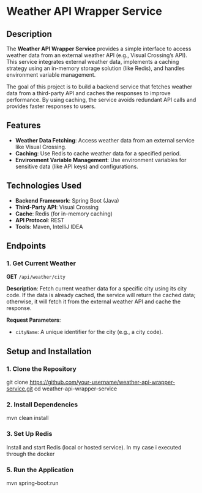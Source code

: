 # Weather API Wrapper Service

## Description

The **Weather API Wrapper Service** provides a simple interface to access weather data from an external weather API (e.g., Visual Crossing’s API). This service integrates external weather data, implements a caching strategy using an in-memory storage solution (like Redis), and handles environment variable management.

The goal of this project is to build a backend service that fetches weather data from a third-party API and caches the responses to improve performance. By using caching, the service avoids redundant API calls and provides faster responses to users.

## Features

- **Weather Data Fetching**: Access weather data from an external service like Visual Crossing.
- **Caching**: Use Redis to cache weather data for a specified period.
- **Environment Variable Management**: Use environment variables for sensitive data (like API keys) and configurations.

## Technologies Used

- **Backend Framework**: Spring Boot (Java)
- **Third-Party API**: Visual Crossing
- **Cache**: Redis (for in-memory caching)
- **API Protocol**: REST
- **Tools**: Maven, IntelliJ IDEA

## Endpoints

### 1. Get Current Weather

**GET** `/api/weather/city`

**Description**: Fetch current weather data for a specific city using its city code. If the data is already cached, the service will return the cached data; otherwise, it will fetch it from the external weather API and cache the response.

**Request Parameters**:
- `cityName`: A unique identifier for the city (e.g., a city code).

## Setup and Installation
### 1. Clone the Repository
git clone https://github.com/your-username/weather-api-wrapper-service.git
cd weather-api-wrapper-service
### 2. Install Dependencies
mvn clean install
### 3. Set Up Redis
Install and start Redis (local or hosted service). In my case i executed through the docker
### 5. Run the Application
mvn spring-boot:run






